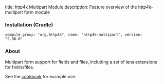 title: http4k Multipart Module
description: Feature overview of the http4k-multipart form module

### Installation (Gradle)
```compile group: "org.http4k", name: "http4k-multipart", version: "2.36.0"```

### About

Multipart form support for fields and files, including a set of lens extensions for fields/files.

See the [cookbook](/cookbook/multipart_forms/) for example use.
